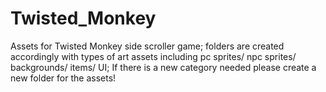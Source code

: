 # Twisted_Monkey
Assets for Twisted Monkey side scroller game;
folders are created accordingly with types of art assets including
pc sprites/
npc sprites/
backgrounds/
items/
UI; 
If there is a new category needed please create a new folder for the assets! 
